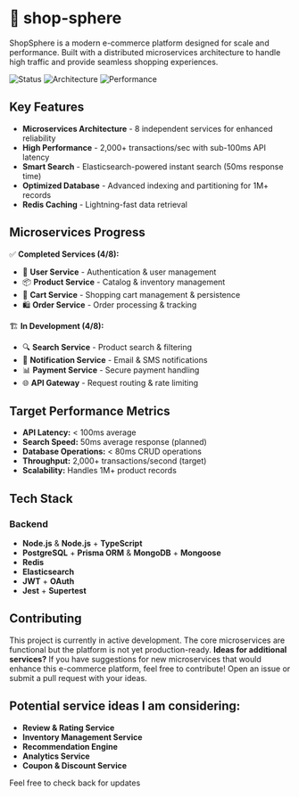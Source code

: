 # 🛒 shop-sphere
ShopSphere is a modern e-commerce platform designed for scale and performance. Built with a distributed microservices architecture to handle high traffic and provide seamless shopping experiences.

![Status](https://img.shields.io/badge/Status-In%20Progress-yellow)
![Architecture](https://img.shields.io/badge/Architecture-Microservices-blue)
![Performance](https://img.shields.io/badge/Performance-2K%2B%20TPS-green)

## Key Features
- **Microservices Architecture** - 8 independent services for enhanced reliability
- **High Performance** - 2,000+ transactions/sec with sub-100ms API latency
- **Smart Search** - Elasticsearch-powered instant search (50ms response time)
- **Optimized Database** - Advanced indexing and partitioning for 1M+ records
- **Redis Caching** - Lightning-fast data retrieval

## Microservices Progress
✅ **Completed Services (4/8):**
- 👤 **User Service** - Authentication & user management
- 📦 **Product Service** - Catalog & inventory management
- 🛒 **Cart Service** - Shopping cart management & persistence
- 🛍️ **Order Service** - Order processing & tracking

🏗️ **In Development (4/8):**
- 🔍 **Search Service** - Product search & filtering
- 📧 **Notification Service** - Email & SMS notifications
- 📊 **Payment Service** - Secure payment handling
- 🌐 **API Gateway** - Request routing & rate limiting

## Target Performance Metrics
- **API Latency:** < 100ms average
- **Search Speed:** 50ms average response (planned)
- **Database Operations:** < 80ms CRUD operations
- **Throughput:** 2,000+ transactions/second (target)
- **Scalability:** Handles 1M+ product records

## Tech Stack
### Backend
- **Node.js** & **Node.js** + **TypeScript**
- **PostgreSQL** + **Prisma ORM** & **MongoDB** + **Mongoose**
- **Redis** 
- **Elasticsearch** 
- **JWT** + **OAuth**
- **Jest** + **Supertest**

## Contributing
This project is currently in active development. The core microservices are functional but the platform is not yet production-ready.
**Ideas for additional services?** If you have suggestions for new microservices that would enhance this e-commerce platform, feel free to contribute! Open an issue or submit a pull request with your ideas.

## Potential service ideas I am considering:
- **Review & Rating Service**
- **Inventory Management Service**
- **Recommendation Engine**
- **Analytics Service**
- **Coupon & Discount Service**

Feel free to check back for updates 
